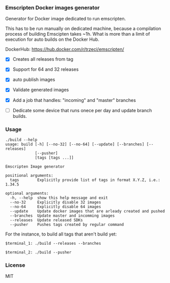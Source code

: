 ### Emscripten Docker images generator

Generator for Docker image dedicated to run emscripten.

This has to be run manually on dedicated machine, because a compilation process of building Emscipten takes ~1h. What is more than a limit of execution for auto builds on the Docker Hub.

DockerHub: https://hub.docker.com/r/trzeci/emscripten/

- [x] Creates all releases from tag
- [x] Support for 64 and 32 releases
- [x] auto publish images
- [x] Validate generated images
- [x] Add a job that handles: "incoming" and "master" branches
- [ ] Dedicate some device that runs onece per day and update branch builds.


### Usage

```
./build --help
usage: build [-h] [--no-32] [--no-64] [--update] [--branches] [--releases]
             [--pusher]
             [tags [tags ...]]

Emscripten Image generator

positional arguments:
  tags        Explicitly provide list of tags in format X.Y.Z, i.e.: 1.34.5

optional arguments:
  -h, --help  show this help message and exit
  --no-32     Explicitly disable 32 images
  --no-64     Explicitly disable 64 images
  --update    Update docker images that are arleady created and pushed
  --branches  Update master and incomming images
  --releases  Update released SDKs
  --pusher    Pushes tags created by regular command
```

For the instance, to build all tags that aren't build yet:
```
$terminal_1: ./build --releases --branches
```
```
$terminal_2: ./build --pusher
```

### License
MIT

